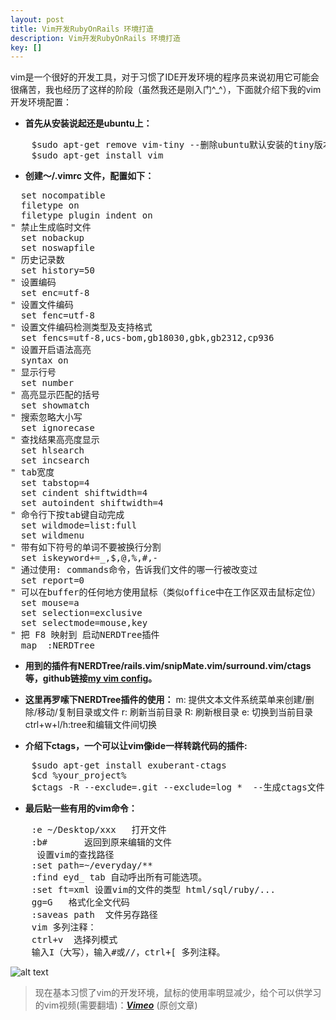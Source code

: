 ```yaml
---
layout: post
title: Vim开发RubyOnRails 环境打造
description: Vim开发RubyOnRails 环境打造
key: []
---
```

vim是一个很好的开发工具，对于习惯了IDE开发环境的程序员来说初用它可能会很痛苦，我也经历了这样的阶段（虽然我还是刚入门^_^），下面就介绍下我的vim开发环境配置：

 - **首先从安装说起还是ubuntu上：** 
<pre>
    $sudo apt-get remove vim-tiny --删除ubuntu默认安装的tiny版本
    $sudo apt-get install vim
</pre>    
 - **创建～/.vimrc 文件，配置如下：**
<pre>
  set nocompatible
  filetype on
  filetype plugin indent on
" 禁止生成临时文件
  set nobackup
  set noswapfile
" 历史记录数
  set history=50
" 设置编码  
  set enc=utf-8  
" 设置文件编码  
  set fenc=utf-8  
" 设置文件编码检测类型及支持格式  
  set fencs=utf-8,ucs-bom,gb18030,gbk,gb2312,cp936  
" 设置开启语法高亮  
  syntax on  
" 显示行号  
  set number  
" 高亮显示匹配的括号
  set showmatch
" 搜索忽略大小写
  set ignorecase  
" 查找结果高亮度显示  
  set hlsearch
  set incsearch
" tab宽度  
  set tabstop=4  
  set cindent shiftwidth=4  
  set autoindent shiftwidth=4  
" 命令行下按tab键自动完成
  set wildmode=list:full
  set wildmenu
" 带有如下符号的单词不要被换行分割
  set iskeyword+=_,$,@,%,#,-
" 通过使用: commands命令，告诉我们文件的哪一行被改变过
  set report=0
" 可以在buffer的任何地方使用鼠标（类似office中在工作区双击鼠标定位）
  set mouse=a
  set selection=exclusive
  set selectmode=mouse,key
" 把 F8 映射到 启动NERDTree插件
  map <F8> :NERDTree<CR>  
</pre>
 - **用到的插件有NERDTree/rails.vim/snipMate.vim/surround.vim/ctags等，github链接[my vim config][1]。**
 - **这里再罗嗦下NERDTree插件的使用：**
     m: 提供文本文件系统菜单来创建/删除/移动/复制目录或文件
     r:  刷新当前目录
     R: 刷新根目录
     e: 切换到当前目录
    ctrl+w+l/h:tree和编辑文件间切换

 - **介绍下ctags，一个可以让vim像ide一样转跳代码的插件:**
<pre>
    $sudo apt-get install exuberant-ctags
    $cd %your_project%
    $ctags -R --exclude=.git --exclude=log *  --生成ctags文件，在代码中按下"Ctrl-]"。用"Ctrl-o"退回原来的地方
</pre>
 - **最后贴一些有用的vim命令：**
<pre>
    :e ~/Desktop/xxx   打开文件
    :b#       返回到原来编辑的文件
     设置vim的查找路径
    :set path=~/everyday/**
    :find eyd_ tab 自动呼出所有可能选项。
    :set ft=xml 设置vim的文件的类型 html/sql/ruby/...
    gg=G   格式化全文代码
    :saveas path  文件另存路径
    vim 多列注释：
    ctrl+v  选择列模式
    输入I（大写），输入#或//，ctrl+[ 多列注释。
</pre>
![alt text][2]    
> 现在基本习惯了vim的开发环境，鼠标的使用率明显减少，给个可以供学习的vim视频(需要翻墙)：[***Vimeo***][3]  (原创文章)

  [1]: https://github.com/tim-tang/vim "vim"
  [2]: http://cms.everyday-cn.com/system/pictures/912/medium_Screenshot%20at%202011-10-25%2011:00:08.png?1319511830 "vim"
  [3]: http://vimeo.com/6332848 "vimcast"

